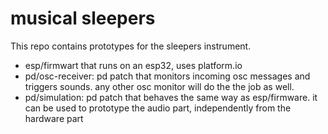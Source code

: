 # musical sleepers

This repo contains prototypes for the sleepers instrument.

* esp/firmwart that runs on an esp32, uses platform.io
* pd/osc-receiver: pd patch that monitors incoming osc messages and triggers sounds. any other osc monitor will do the the job as well.
* pd/simulation: pd patch that behaves the same way as esp/firmware. it can be used to prototype the audio part, independently from the hardware part